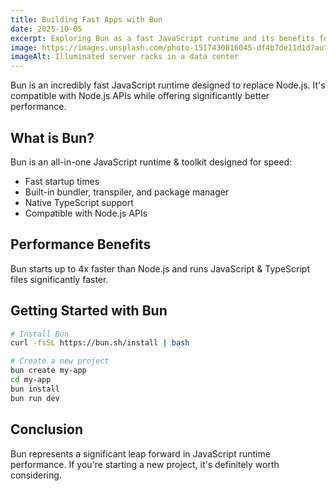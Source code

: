 ```yaml
---
title: Building Fast Apps with Bun
date: 2025-10-05
excerpt: Exploring Bun as a fast JavaScript runtime and its benefits for web development.
image: https://images.unsplash.com/photo-1517430816045-df4b7de11d1d?auto=format&fit=crop&w=1200&q=80
imageAlt: Illuminated server racks in a data center
---
```


Bun is an incredibly fast JavaScript runtime designed to replace Node.js. It's compatible with Node.js APIs while offering significantly better performance.

## What is Bun?

Bun is an all-in-one JavaScript runtime & toolkit designed for speed:

- Fast startup times
- Built-in bundler, transpiler, and package manager
- Native TypeScript support
- Compatible with Node.js APIs

## Performance Benefits

Bun starts up to 4x faster than Node.js and runs JavaScript & TypeScript files significantly faster.

## Getting Started with Bun

```bash
# Install Bun
curl -fsSL https://bun.sh/install | bash

# Create a new project
bun create my-app
cd my-app
bun install
bun run dev
```

## Conclusion

Bun represents a significant leap forward in JavaScript runtime performance. If you're starting a new project, it's definitely worth considering.
